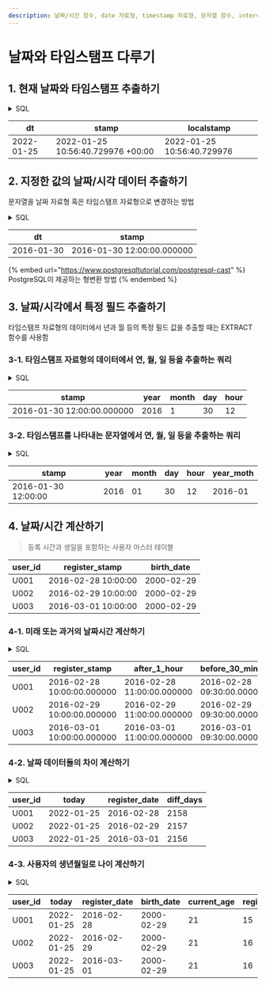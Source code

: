 ```yaml
---
description: 날짜/시간 함수, date 자료형, timestamp 자료형, 문자열 함수, interval 자료형
---
```


# 날짜와 타임스탬프 다루기

## 1. 현재 날짜와 타임스탬프 추출하기

<details>

<summary>SQL</summary>

```sql
SELECT CURRENT_DATE      AS dt,
       CURRENT_TIMESTAMP AS stamp,
       -- 타임존을 적용하고 싶지 않으면 LOCALTIMESTAMP 사용하기
       LOCALTIMESTAMP    AS localstamp
;
```

</details>

| dt         | stamp                             | localstamp                 |
| ---------- | --------------------------------- | -------------------------- |
| 2022-01-25 | 2022-01-25 10:56:40.729976 +00:00 | 2022-01-25 10:56:40.729976 |

## 2. 지정한 값의 날짜/시각 데이터 추출하기

문자열을 날짜 자료형 혹은 타임스탬프 자료형으로 변경하는 방법

<details>

<summary>SQL</summary>

```sql
SELECT CAST('2016-01-30' AS date)               AS dt,
       CAST('2016-01-30 12:00:00' AS timestamp) AS stamp
--     :: 연산자는 SQL 표준을 따르지 않음
--     '2016-01-30'::date                       AS dt,
--     '2016-01-30 12:00:00'::timestamp         AS stamp
;
```

</details>

| dt         | stamp                      |
| ---------- | -------------------------- |
| 2016-01-30 | 2016-01-30 12:00:00.000000 |

{% embed url="https://www.postgresqltutorial.com/postgresql-cast" %}
PostgreSQL이 제공하는 형변환 방법
{% endembed %}

## 3. 날짜/시각에서 특정 필드 추출하기

타임스탬프 자료형의 데이터에서 년과 월 등의 특정 필드 값을 추출할 때는 EXTRACT 함수를 사용함

### 3-1. 타임스탬프 자료형의 데이터에서 연, 월, 일 등을 추출하는 쿼리

<details>

<summary>SQL</summary>

```sql
SELECT stamp,
       EXTRACT(YEAR FROM stamp)  AS year,
       EXTRACT(MONTH FROM stamp) AS month,
       EXTRACT(DAY FROM stamp)   AS day,
       EXTRACT(HOUR FROM stamp)  AS hour
FROM (SELECT CAST('2016-01-30 12:00:00' AS timestamp) AS stamp) as t;
```

</details>

| stamp                      | year | month | day | hour |
| -------------------------- | ---- | ----- | --- | ---- |
| 2016-01-30 12:00:00.000000 | 2016 | 1     | 30  | 12   |

### 3-2. 타임스탬프를 나타내는 문자열에서 연, 월, 일 등을 추출하는 쿼리

<details>

<summary>SQL</summary>

```sql
SELECT stamp,
       substring(stamp, 1, 4)  AS year,
       substring(stamp, 6, 2)  AS month,
       substring(stamp, 9, 2)  AS day,
       substring(stamp, 12, 2) AS hour,
       -- 연과 월을 함께 추출하기
       substring(stamp, 1, 7)  AS year_month
FROM (SELECT CAST('2016-01-30 12:00:00' AS text) as stamp) AS t;
```

</details>

| stamp               | year | month | day | hour | year\_moth |
| ------------------- | ---- | ----- | --- | ---- | ---------- |
| 2016-01-30 12:00:00 | 2016 | 01    | 30  | 12   | 2016-01    |

## 4. 날짜/시간 계산하기

> 등록 시간과 생일을 포함하는 사용자 마스터 테이블

| user\_id | register\_stamp     | birth\_date |
| -------- | ------------------- | ----------- |
| U001     | 2016-02-28 10:00:00 | 2000-02-29  |
| U002     | 2016-02-29 10:00:00 | 2000-02-29  |
| U003     | 2016-03-01 10:00:00 | 2000-02-29  |

### 4-1. 미래 또는 과거의 날짜시간 계산하기

<details>

<summary>SQL</summary>

```sql
SELECT user_id,
       register_stamp::timestamp                          AS register_stamp,
       register_stamp::timestamp + '1 hour'::interval     AS after_1_hour,
       register_stamp::timestamp - '30 minutes'::interval AS before_30_minutes,
       register_stamp::date                               AS register_date,
       register_stamp::date + '1 day'::interval           AS after_1_day,
       register_stamp::date - '1 month'::interval         AS before_1_month
FROM mst_users_with_dates;
```

</details>

| user\_id | register\_stamp            | after\_1\_hour             | before\_30\_minutes        | register\_date | after\_1\_day              | before\_1\_month           |
| -------- | -------------------------- | -------------------------- | -------------------------- | -------------- | -------------------------- | -------------------------- |
| U001     | 2016-02-28 10:00:00.000000 | 2016-02-28 11:00:00.000000 | 2016-02-28 09:30:00.000000 | 2016-02-28     | 2016-02-29 00:00:00.000000 | 2016-01-28 00:00:00.000000 |
| U002     | 2016-02-29 10:00:00.000000 | 2016-02-29 11:00:00.000000 | 2016-02-29 09:30:00.000000 | 2016-02-29     | 2016-03-01 00:00:00.000000 | 2016-01-29 00:00:00.000000 |
| U003     | 2016-03-01 10:00:00.000000 | 2016-03-01 11:00:00.000000 | 2016-03-01 09:30:00.000000 | 2016-03-01     | 2016-03-02 00:00:00.000000 | 2016-02-01 00:00:00.000000 |

### 4-2. 날짜 데이터들의 차이 계산하기

<details>

<summary>SQL</summary>

```sql
SELECT user_id,
       CURRENT_DATE                        AS today,
       register_stamp::date                AS register_date,
       CURRENT_DATE - register_stamp::date AS diff_days
FROM mst_users_with_dates;
```

</details>

| user\_id | today      | register\_date | diff\_days |
| -------- | ---------- | -------------- | ---------- |
| U001     | 2022-01-25 | 2016-02-28     | 2158       |
| U002     | 2022-01-25 | 2016-02-29     | 2157       |
| U003     | 2022-01-25 | 2016-03-01     | 2156       |

### 4-3. 사용자의 생년월일로 나이 계산하기

<details>

<summary>SQL</summary>

```sql
SELECT user_id,
       CURRENT_DATE                                                   AS today,
       register_stamp::date                                           AS register_date,
       birth_date::date                                               AS birth_date,
       EXTRACT(YEAR FROM age(birth_date::date))                       AS current_age,
       EXTRACT(YEAR FROM age(register_stamp::date, birth_date::date)) AS register_age
FROM mst_users_with_dates;
```

</details>

| user\_id | today      | register\_date | birth\_date | current\_age | register\_age |
| -------- | ---------- | -------------- | ----------- | ------------ | ------------- |
| U001     | 2022-01-25 | 2016-02-28     | 2000-02-29  | 21           | 15            |
| U002     | 2022-01-25 | 2016-02-29     | 2000-02-29  | 21           | 16            |
| U003     | 2022-01-25 | 2016-03-01     | 2000-02-29  | 21           | 16            |
